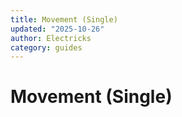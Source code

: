 ```yaml
---
title: Movement (Single)
updated: "2025-10-26"
author: Electricks
category: guides
---
```


# Movement (Single)

